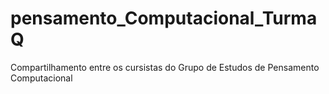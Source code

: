 # pensamento_Computacional_TurmaQ
Compartilhamento entre os cursistas do Grupo de Estudos de Pensamento Computacional
